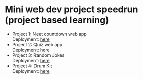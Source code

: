 # Mini web dev project speedrun (project based learning)
- Project 1: Neet countdown web app <br />
    Deployment: [here](https://neet2025-countdown.netlify.app/)
- Project 2: Quiz web app <br />
    Deployment: [here](https://simple-sa-quiz-app.netlify.app/)
- Project 3: Random Jokes <br />
    Deployment: [here](https://somerandomjokes.netlify.app/)
- Project 4: Drum Kit <br />
    Deployment: [here](https://bad-dum-tuss.netlify.app/)

